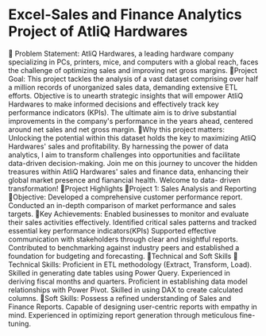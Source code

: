 # Excel-Sales and Finance Analytics Project of AtliQ Hardwares 
💾 Problem Statement: 
AtliQ Hardwares, a leading hardware company specializing in PCs, printers, mice, and 
computers with a global reach, faces the challenge of optimizing sales and improving 
net gross margins. 
💾Project Goal: 
This project tackles the analysis of a vast dataset comprising over half a million records 
of unorganized sales data, demanding extensive ETL efforts. Objective is to unearth 
strategic insights that will empower AtliQ Hardwares to make informed decisions and 
effectively track key performance indicators (KPIs). The ultimate aim is to drive 
substantial improvements in the company's performance in the years ahead, centered 
around net sales and net gross margin. 
💾Why this project matters: 
Unlocking the potential within this dataset holds the key to maximizing AtliQ 
Hardwares' sales and profitability. 
By harnessing the power of data analytics, I aim to transform challenges into 
opportunities and facilitate data-driven decision-making. 
Join me on this journey to uncover the hidden treasures within AtliQ Hardwares' sales 
and finance data, enhancing their global market presence and fianancial health. 
Welcome to data- driven transformation! 
💾Project Highlights 
📘Project 1: Sales Analysis and Reporting 
💫Objective: 
Developed a comprehensive customer performance report. 
Conducted an in-depth comparison of market performance and sales targets. 
💫Key Achievements: 
Enabled businesses to monitor and evaluate their sales activities effectively. 
Identified critical sales patterns and tracked essential key performance indicators(KPIs)
Supported effective communication with stakeholders through clear and insightful 
reports. 
Contributed to benchmarking against industry peers and established a foundation for 
budgeting and forecasting. 
💾Technical and Soft Skills 
💫Technical Skills: 
Proficient in ETL methodology (Extract, Transform, Load). 
Skilled in generating date tables using Power Query. 
Experienced in deriving fiscal months and quarters. 
Proficient in establishing data model relationships with Power Pivot. 
Skilled in using DAX to create calculated columns.
💫Soft Skills: 
Possess a refined understanding of Sales and Finance Reports. 
Capable of designing user-centric reports with empathy in mind. 
Experienced in optimizing report generation through meticulous fine-tuning. 
